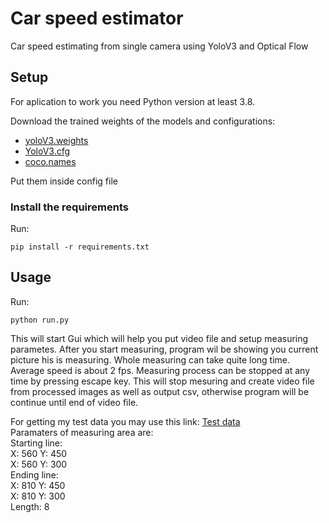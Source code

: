 # Car speed estimator
Car speed estimating from single camera using YoloV3 and Optical Flow

## Setup
For aplication to work you need Python version at least 3.8.

Download the trained weights of the models and configurations:
- [yoloV3.weights](https://pjreddie.com/media/files/yolov3.weights)
- [YoloV3.cfg](https://github.com/pjreddie/darknet/blob/master/cfg/yolov3.cfg)
- [coco.names](https://github.com/pjreddie/darknet/blob/master/data/coco.names)

Put them inside config file

### Install the requirements

Run:
```
pip install -r requirements.txt
```

## Usage
Run:
```
python run.py
```

This will start Gui which will help you put video file and setup measuring parametes. After you start measuring, program wil be showing you current picture his is measuring. Whole measuring can take quite long time. Average speed is about 2 fps. Measuring process can be stopped at any time by pressing escape key. This will stop mesuring and create video file from processed images as well as output csv, otherwise program will be continue until end of video file.

For getting my test data you may use this link:
[Test data](https://www.dropbox.com/sh/e7p0bx68zmq24tf/AAARDee2y2o7i1615U7_kpRma?dl=0)  
Paramaters of measuring area are:  
Starting line:  
X: 560 Y: 450  
X: 560 Y: 300  
Ending line:  
X: 810 Y: 450  
X: 810 Y: 300  
Length: 8
